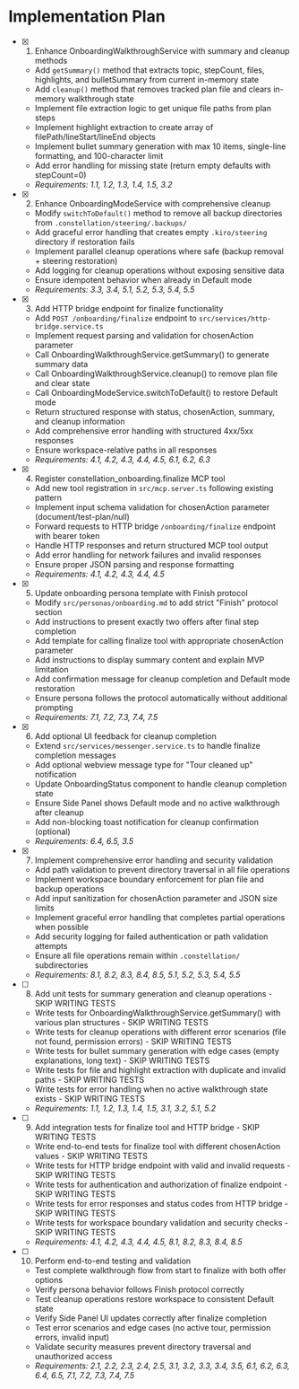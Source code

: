 # Implementation Plan

- [x] 1. Enhance OnboardingWalkthroughService with summary and cleanup methods
  - Add `getSummary()` method that extracts topic, stepCount, files, highlights, and bulletSummary from current in-memory state
  - Add `cleanup()` method that removes tracked plan file and clears in-memory walkthrough state
  - Implement file extraction logic to get unique file paths from plan steps
  - Implement highlight extraction to create array of filePath/lineStart/lineEnd objects
  - Implement bullet summary generation with max 10 items, single-line formatting, and 100-character limit
  - Add error handling for missing state (return empty defaults with stepCount=0)
  - _Requirements: 1.1, 1.2, 1.3, 1.4, 1.5, 3.2_

- [x] 2. Enhance OnboardingModeService with comprehensive cleanup
  - Modify `switchToDefault()` method to remove all backup directories from `.constellation/steering/.backups/`
  - Add graceful error handling that creates empty `.kiro/steering` directory if restoration fails
  - Implement parallel cleanup operations where safe (backup removal + steering restoration)
  - Add logging for cleanup operations without exposing sensitive data
  - Ensure idempotent behavior when already in Default mode
  - _Requirements: 3.3, 3.4, 5.1, 5.2, 5.3, 5.4, 5.5_

- [x] 3. Add HTTP bridge endpoint for finalize functionality
  - Add `POST /onboarding/finalize` endpoint to `src/services/http-bridge.service.ts`
  - Implement request parsing and validation for chosenAction parameter
  - Call OnboardingWalkthroughService.getSummary() to generate summary data
  - Call OnboardingWalkthroughService.cleanup() to remove plan file and clear state
  - Call OnboardingModeService.switchToDefault() to restore Default mode
  - Return structured response with status, chosenAction, summary, and cleanup information
  - Add comprehensive error handling with structured 4xx/5xx responses
  - Ensure workspace-relative paths in all responses
  - _Requirements: 4.1, 4.2, 4.3, 4.4, 4.5, 6.1, 6.2, 6.3_

- [x] 4. Register constellation_onboarding.finalize MCP tool
  - Add new tool registration in `src/mcp.server.ts` following existing pattern
  - Implement input schema validation for chosenAction parameter (document/test-plan/null)
  - Forward requests to HTTP bridge `/onboarding/finalize` endpoint with bearer token
  - Handle HTTP responses and return structured MCP tool output
  - Add error handling for network failures and invalid responses
  - Ensure proper JSON parsing and response formatting
  - _Requirements: 4.1, 4.2, 4.3, 4.4, 4.5_

- [x] 5. Update onboarding persona template with Finish protocol
  - Modify `src/personas/onboarding.md` to add strict "Finish" protocol section
  - Add instructions to present exactly two offers after final step completion
  - Add template for calling finalize tool with appropriate chosenAction parameter
  - Add instructions to display summary content and explain MVP limitation
  - Add confirmation message for cleanup completion and Default mode restoration
  - Ensure persona follows the protocol automatically without additional prompting
  - _Requirements: 7.1, 7.2, 7.3, 7.4, 7.5_

- [x] 6. Add optional UI feedback for cleanup completion
  - Extend `src/services/messenger.service.ts` to handle finalize completion messages
  - Add optional webview message type for "Tour cleaned up" notification
  - Update OnboardingStatus component to handle cleanup completion state
  - Ensure Side Panel shows Default mode and no active walkthrough after cleanup
  - Add non-blocking toast notification for cleanup confirmation (optional)
  - _Requirements: 6.4, 6.5, 3.5_

- [x] 7. Implement comprehensive error handling and security validation
  - Add path validation to prevent directory traversal in all file operations
  - Implement workspace boundary enforcement for plan file and backup operations
  - Add input sanitization for chosenAction parameter and JSON size limits
  - Implement graceful error handling that completes partial operations when possible
  - Add security logging for failed authentication or path validation attempts
  - Ensure all file operations remain within `.constellation/` subdirectories
  - _Requirements: 8.1, 8.2, 8.3, 8.4, 8.5, 5.1, 5.2, 5.3, 5.4, 5.5_

- [ ] 8. Add unit tests for summary generation and cleanup operations - SKIP WRITING TESTS
  - Write tests for OnboardingWalkthroughService.getSummary() with various plan structures - SKIP WRITING TESTS
  - Write tests for cleanup operations with different error scenarios (file not found, permission errors) - SKIP WRITING TESTS
  - Write tests for bullet summary generation with edge cases (empty explanations, long text) - SKIP WRITING TESTS
  - Write tests for file and highlight extraction with duplicate and invalid paths - SKIP WRITING TESTS
  - Write tests for error handling when no active walkthrough state exists - SKIP WRITING TESTS
  - _Requirements: 1.1, 1.2, 1.3, 1.4, 1.5, 3.1, 3.2, 5.1, 5.2_

- [ ] 9. Add integration tests for finalize tool and HTTP bridge - SKIP WRITING TESTS
  - Write end-to-end tests for finalize tool with different chosenAction values - SKIP WRITING TESTS
  - Write tests for HTTP bridge endpoint with valid and invalid requests - SKIP WRITING TESTS
  - Write tests for authentication and authorization of finalize endpoint - SKIP WRITING TESTS
  - Write tests for error responses and status codes from HTTP bridge - SKIP WRITING TESTS
  - Write tests for workspace boundary validation and security checks - SKIP WRITING TESTS
  - _Requirements: 4.1, 4.2, 4.3, 4.4, 4.5, 8.1, 8.2, 8.3, 8.4, 8.5_

- [ ] 10. Perform end-to-end testing and validation
  - Test complete walkthrough flow from start to finalize with both offer options
  - Verify persona behavior follows Finish protocol correctly
  - Test cleanup operations restore workspace to consistent Default state
  - Verify Side Panel UI updates correctly after finalize completion
  - Test error scenarios and edge cases (no active tour, permission errors, invalid input)
  - Validate security measures prevent directory traversal and unauthorized access
  - _Requirements: 2.1, 2.2, 2.3, 2.4, 2.5, 3.1, 3.2, 3.3, 3.4, 3.5, 6.1, 6.2, 6.3, 6.4, 6.5, 7.1, 7.2, 7.3, 7.4, 7.5_